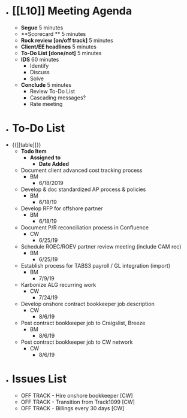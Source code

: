 - # [[L10]] Meeting Agenda
    - **Segue**	5 minutes
    - **Scorecard **	5 minutes
    - **Rock review [on/off track]**	5 minutes
    - **Client/EE headlines**	5 minutes
    - **To-Do List [done/not]**	5 minutes
    - **IDS**	60 minutes
        - Identify
        - Discuss
        - Solve
    - **Conclude**	5 minutes
        - Review To-Do List
        - Cascading messages?
        - Rate meeting
- # To-Do List
- {{[[table]]}}
    - **Todo Item**
        - **Assigned to**
            - **Date Added**
    - Document client advanced cost tracking process
        - BM
            - 6/18/2019
    - Develop & doc standardized AP process & policies
        - BM
            - 6/18/19
    - Develop RFP for offshore partner
        - BM
            - 6/18/19
    - Document P/R reconciliation process in Confluence
        - CW
            - 6/25/19
    - Schedule ROEC/ROEV partner review meeting (include CAM rec)
        - BM
            - 6/25/19
    - Establish process for TABS3 payroll / GL integration (import)
        - BM
            - 7/9/19
    - Karbonize ALG recurring work
        - CW
            - 7/24/19
    - Develop onshore contract bookkeeper job description
        - CW
            - 8/6/19
    - Post contract bookkeeper job to Craigslist, Breeze
        - BM
            - 8/6/19
    - Post contract bookkeeper job to CW network
        - CW
            - 8/6/19
- # Issues List
    - OFF TRACK - Hire onshore bookkeeper [CW]
    - OFF TRACK - Transition from Track1099 [CW]
    - OFF TRACK - Billings every 30 days [CW]

